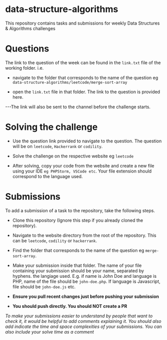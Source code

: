 # data-structure-algorithms
This repository contains tasks and submissions for weekly Data Structures &amp; Algorithms challenges


# Questions

The link to the question of the week can be found in the `link.txt` file of the working folder. i.e. 

- navigate to the folder that corresponds to the name of the question eg `data-structure-algorithms/leetcode/merge-sort-array` 

- open the `link.txt` file in that folder. The link to the question is provided here.

---The link will also be sent to the channel before the challenge starts.

# Solving the challenge

- Use the question link provided to navigate to the question. The question will be on `leetcode`, `Hackerrank` or `codility`.

- Solve the challenge on the respective website eg `leetcode`

- After solving, copy your code from the website and create a new file using your IDE `eg PHPStorm, VSCode etc`. Your file extension should correspond to the language used. 

# Submissions

To add a submission of a task to the repository, take the following steps.

- Clone this repository (Ignore this step if you already cloned the repository).

- Navigate to the website directory from the root of the repository. This can be `leetcode`, `codility` or `hackerrank`.

- Find the folder that corresponds to the name of the question eg `merge-sort-array`.

- Make your submission inside that folder. The name of your file containing your submission should be your name, separated by hyphens. the langiage used. E.g. if name is John Doe and language is PHP, name of the file should be `john-doe.php`. If language is Javascript, file should be `john-doe.js` etc.

- **Ensure you pull recent changes just before pushing your submission**

- **You should push directly. You should NOT create a PR** 

*To make your submissions easier to understand by people that want to check it, it would be helpful to add comments explaining it. You should also add indicate the time and space complexities of your submissions. You can also include your solve time as a comment*

